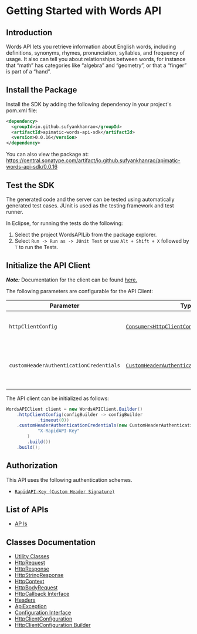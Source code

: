 
# Getting Started with Words API

## Introduction

Words API lets you retrieve information about English words, including definitions, synonyms, rhymes, pronunciation, syllables, and frequency of usage. It also can tell you about relationships between words, for instance that “math” has categories like “algebra” and “geometry”, or that a “finger” is part of a “hand”.

## Install the Package

Install the SDK by adding the following dependency in your project's pom.xml file:

```xml
<dependency>
  <groupId>io.github.sufyankhanrao</groupId>
  <artifactId>apimatic-words-api-sdk</artifactId>
  <version>0.0.16</version>
</dependency>
```

You can also view the package at:
https://central.sonatype.com/artifact/io.github.sufyankhanrao/apimatic-words-api-sdk/0.0.16

## Test the SDK

The generated code and the server can be tested using automatically generated test cases.
JUnit is used as the testing framework and test runner.

In Eclipse, for running the tests do the following:

1. Select the project WordsAPILib from the package explorer.
2. Select `Run -> Run as -> JUnit Test` or use `Alt + Shift + X` followed by `T` to run the Tests.

## Initialize the API Client

**_Note:_** Documentation for the client can be found [here.](https://www.github.com/sufyankhanrao/apimatic-words-api-java-sdk/tree/0.0.16/doc/client.md)

The following parameters are configurable for the API Client:

| Parameter | Type | Description |
|  --- | --- | --- |
| `httpClientConfig` | [`Consumer<HttpClientConfiguration.Builder>`](https://www.github.com/sufyankhanrao/apimatic-words-api-java-sdk/tree/0.0.16/doc/http-client-configuration-builder.md) | Set up Http Client Configuration instance. |
| `customHeaderAuthenticationCredentials` | [`CustomHeaderAuthenticationCredentials`](https://www.github.com/sufyankhanrao/apimatic-words-api-java-sdk/tree/0.0.16/doc/$a/https://www.github.com/sufyankhanrao/apimatic-words-api-java-sdk/tree/0.0.16/custom-header-signature.md) | The Credentials Setter for Custom Header Signature |

The API client can be initialized as follows:

```java
WordsAPIClient client = new WordsAPIClient.Builder()
    .httpClientConfig(configBuilder -> configBuilder
            .timeout(0))
    .customHeaderAuthenticationCredentials(new CustomHeaderAuthenticationModel.Builder(
            "X-RapidAPI-Key"
        )
        .build())
    .build();
```

## Authorization

This API uses the following authentication schemes.

* [`RapidAPI-Key (Custom Header Signature)`](https://www.github.com/sufyankhanrao/apimatic-words-api-java-sdk/tree/0.0.16/doc/$a/https://www.github.com/sufyankhanrao/apimatic-words-api-java-sdk/tree/0.0.16/custom-header-signature.md)

## List of APIs

* [AP Is](https://www.github.com/sufyankhanrao/apimatic-words-api-java-sdk/tree/0.0.16/doc/controllers/ap-is.md)

## Classes Documentation

* [Utility Classes](https://www.github.com/sufyankhanrao/apimatic-words-api-java-sdk/tree/0.0.16/doc/utility-classes.md)
* [HttpRequest](https://www.github.com/sufyankhanrao/apimatic-words-api-java-sdk/tree/0.0.16/doc/http-request.md)
* [HttpResponse](https://www.github.com/sufyankhanrao/apimatic-words-api-java-sdk/tree/0.0.16/doc/http-response.md)
* [HttpStringResponse](https://www.github.com/sufyankhanrao/apimatic-words-api-java-sdk/tree/0.0.16/doc/http-string-response.md)
* [HttpContext](https://www.github.com/sufyankhanrao/apimatic-words-api-java-sdk/tree/0.0.16/doc/http-context.md)
* [HttpBodyRequest](https://www.github.com/sufyankhanrao/apimatic-words-api-java-sdk/tree/0.0.16/doc/http-body-request.md)
* [HttpCallback Interface](https://www.github.com/sufyankhanrao/apimatic-words-api-java-sdk/tree/0.0.16/doc/http-callback-interface.md)
* [Headers](https://www.github.com/sufyankhanrao/apimatic-words-api-java-sdk/tree/0.0.16/doc/headers.md)
* [ApiException](https://www.github.com/sufyankhanrao/apimatic-words-api-java-sdk/tree/0.0.16/doc/api-exception.md)
* [Configuration Interface](https://www.github.com/sufyankhanrao/apimatic-words-api-java-sdk/tree/0.0.16/doc/configuration-interface.md)
* [HttpClientConfiguration](https://www.github.com/sufyankhanrao/apimatic-words-api-java-sdk/tree/0.0.16/doc/http-client-configuration.md)
* [HttpClientConfiguration.Builder](https://www.github.com/sufyankhanrao/apimatic-words-api-java-sdk/tree/0.0.16/doc/http-client-configuration-builder.md)

